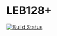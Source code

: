 # LEB128+

[![Build Status](https://dev.azure.com/ts-common/rust-common/_apis/build/status/rust-common.chain)](https://dev.azure.com/ts-common/rust-common/_build/latest?definitionId=16)

